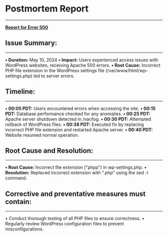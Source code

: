 # Postmortem Report
-------------------
**[Report for Error 500](https://github.com/ayaelsaid/alx-system_engineering-devops/tree/master/0x17-web_stack_debugging_3)**

## Issue Summary:
-----------------
**•	Duration:** May 10, 2024
**•	Impact:** Users experienced access issues with WordPress websites, receiving Apache 500 errors.
**•	Root Cause:** Incorrect PHP file extension in the WordPress settings file (/var/www/html/wp-settings.php) led to server errors.
## Timeline:
-------------
**•	00:05 PDT:** Users encountered errors when accessing the site.
**•	00:15 PDT:** Database performance checked for any anomalies.
**•	00:25 PDT:** Apache server shutdown detected in /var/log.
**•	00:30 PDT:** Attempted rollback of WordPress files.
**•	00:38 PDT:** Executed fix by replacing incorrect PHP file extension and restarted Apache server.
**•	00:40 PDT:** Website resumed normal operation.
## Root Cause and Resolution:
------------------------------
**•	Root Cause:** Incorrect file extension ("phpp") in wp-settings.php.
**•	Resolution:** Replaced incorrect extension with ".php" using the sed -i command.
## Corrective and preventative measures must contain:
------------------------------------------------------
•	Conduct thorough testing of all PHP files to ensure correctness.
•	Regularly review WordPress configuration files to prevent misconfigurations.
